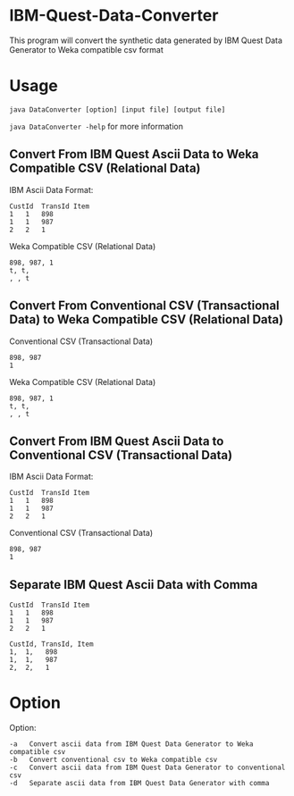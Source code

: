 # IBM-Quest-Data-Converter
This program will convert the synthetic data generated by IBM Quest Data Generator to Weka compatible csv format

# Usage
`java DataConverter [option] [input file] [output file]`

`java DataConverter -help` for more information

## Convert From IBM Quest Ascii Data to Weka Compatible CSV (Relational Data)
IBM Ascii Data Format:
```
CustId	TransId	Item
1	1	898
1	1	987
2	2	1
```

Weka Compatible CSV (Relational Data)
```
898, 987, 1
t, t,
, , t
```

## Convert From Conventional CSV (Transactional Data) to Weka Compatible CSV (Relational Data)
Conventional CSV (Transactional Data)
```
898, 987
1
```

Weka Compatible CSV (Relational Data)
```
898, 987, 1
t, t,
, , t
```

## Convert From IBM Quest Ascii Data to Conventional CSV (Transactional Data)
IBM Ascii Data Format:
```
CustId	TransId	Item
1	1	898
1	1	987
2	2	1
```

Conventional CSV (Transactional Data)
```
898, 987
1
```

## Separate IBM Quest Ascii Data with Comma
```
CustId	TransId	Item
1	1	898
1	1	987
2	2	1
```
```
CustId, TransId, Item
1,	1,	 898
1,	1,	 987
2,	2,	 1
```

# Option
Option:

	-a	 Convert ascii data from IBM Quest Data Generator to Weka compatible csv
	-b	 Convert conventional csv to Weka compatible csv
	-c	 Convert ascii data from IBM Quest Data Generator to conventional csv
	-d	 Separate ascii data from IBM Quest Data Generator with comma
